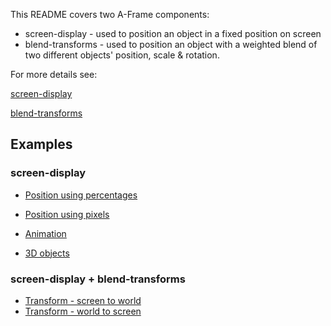 This README covers two A-Frame components:

- screen-display - used to position an object in a fixed position on screen
- blend-transforms - used to position an object with a weighted blend of two different objects' position, scale & rotation.

For more details see:

[screen-display](https://github.com/diarmidmackenzie/screen-display/blob/main/components/screen-display/)

[blend-transforms](https://github.com/diarmidmackenzie/screen-display/blob/main/components/blend-transforms/)



## Examples

### screen-display

- [Position using percentages](https://diarmidmackenzie.github.io/screen-display/examples/example-percent.html)

- [Position using pixels](https://diarmidmackenzie.github.io/screen-display/examples/example-pixels.html)
- [Animation](https://diarmidmackenzie.github.io/screen-display/examples/example-animation.html)

- [3D objects](https://diarmidmackenzie.github.io/screen-display/examples/example-3D-objects.html)

### screen-display + blend-transforms

- [Transform - screen to world](https://diarmidmackenzie.github.io/screen-display/examples/example-transform.html)
- [Transform - world to screen](https://diarmidmackenzie.github.io/screen-display/examples/example-transform-reverse.html)

